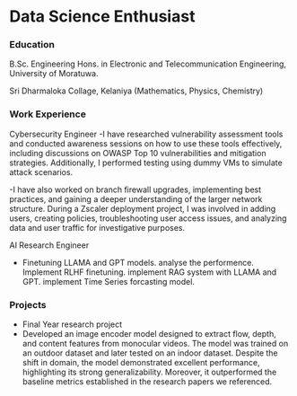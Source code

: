# Data Science Enthusiast

### Education
B.Sc. Engineering Hons. in Electronic and Telecommunication Engineering, University of Moratuwa.

Sri Dharmaloka Collage, Kelaniya (Mathematics, Physics, Chemistry)

### Work Experience
Cybersecurity Engineer
-I have researched vulnerability assessment tools and conducted awareness sessions on how to use these tools effectively, including discussions on OWASP Top 10 vulnerabilities and mitigation strategies. Additionally, I performed testing using dummy VMs to simulate attack scenarios.

-I have also worked on branch firewall upgrades, implementing best practices, and gaining a deeper understanding of the larger network structure. During a Zscaler deployment project, I was involved in adding users, creating policies, troubleshooting user access issues, and analyzing data and user traffic for investigative purposes.

AI Research Engineer
- Finetuning LLAMA and GPT models. analyse the performence. Implement RLHF finetuning. implement RAG system with LLAMA and GPT. implement Time Series forcasting model.

### Projects
- Final Year research project 
 - Developed an image encoder model designed to extract flow, depth, and content features from monocular videos. The model was trained on an outdoor dataset and later tested on an indoor dataset. Despite the shift in domain, the model demonstrated excellent performance, highlighting its strong generalizability. Moreover, it outperformed the baseline metrics established in the research papers we referenced. 
